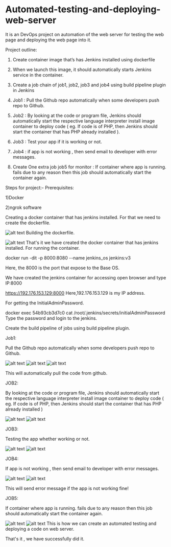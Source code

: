 # Automated-testing-and-deploying-web-server
It is an DevOps project on automation of the web server for testing the web page and deploying the web page into it.

Project outline:
1. Create container image that’s has Jenkins installed using dockerfile 

2. When we launch this image, it should automatically starts Jenkins service in the container.

3. Create a job chain of job1, job2, job3 and job4 using build pipeline plugin in Jenkins 

4. Job1 : Pull the Github repo automatically when some developers push repo to Github.

5. Job2 : By looking at the code or program file, Jenkins should automatically start the respective language interpreter install image container to deploy code ( eg. If code is of PHP, then Jenkins should start the container that has PHP already installed ).

6. Job3 : Test your app if it is working or not.

7. Job4 : if app is not working , then send email to developer with error messages.

8. Create One extra job job5 for monitor : If container where app is running. fails due to any reason then this job should automatically start the container again.

Steps for project:-
Prerequisites:

1)Docker

2)ngrok software

Creating a docker container that has jenkins installed. For that we need to create the dockerfile.

![alt text](https://media-exp1.licdn.com/dms/image/C5612AQEf-DXSn62SpA/article-inline_image-shrink_1000_1488/0/1594456751945?e=1623283200&v=beta&t=2DGAheyT2irf2dh_Zem86fvQU_xLxOGAIPQRMCkFTts)
Building the dockerfile.

![alt text](https://media-exp1.licdn.com/dms/image/C5612AQH03FyOgx6wjg/article-inline_image-shrink_1000_1488/0/1594456821794?e=1623283200&v=beta&t=KV6mwz0xIf2K5YKlIr3l_yHTAaxRaRTFJsa1P4S2jSA)
That's it we have created the docker container that has jenkins installed. For running the container.

docker run -dit -p 8000:8080 --name jenkins_os jenkins:v3


Here, the 8000 is the port that expose to the Base OS.

We have created the jenkins container for accessing open browser and type IP:8000

https://192.176.153.129:8000 Here,192.176.153.129 is my IP address.

For getting the InitialAdminPassword.

docker exec 54b93cb3d7c0 cat /root/.jenkins/secrets/initialAdminPassword
Type the password and login to the jenkins.

Create the build pipeline of jobs using build pipeline plugin.

Job1:

Pull the Github repo automatically when some developers push repo to Github.

![alt text](https://media-exp1.licdn.com/dms/image/C5612AQGGSSZLLWg_rQ/article-inline_image-shrink_1000_1488/0/1594458966324?e=1623283200&v=beta&t=f2LQWmdrI2fi0AaTv3wFaCXgqYW9vbQioM40RRieSrg)
![alt text](https://media-exp1.licdn.com/dms/image/C5612AQFAh2XXUdtxBg/article-inline_image-shrink_1000_1488/0/1594458995580?e=1623283200&v=beta&t=ijNbilyDFMZAgzTTNnnUx_W_4jaf_9j5TFNFQSkSecE)
![alt text](https://media-exp1.licdn.com/dms/image/C5612AQGAMIOBeAiBUw/article-inline_image-shrink_1000_1488/0/1594459014695?e=1623283200&v=beta&t=NW5PjMyARt4vZM9_-N5P_FgPoXJNr48eI6OnGQS8OQc)

This will automatically pull the code from github.

JOB2:

By looking at the code or program file, Jenkins should automatically start the respective language interpreter install image container to deploy code ( eg. If code is of PHP, then Jenkins should start the container that has PHP already installed )

![alt text](https://media-exp1.licdn.com/dms/image/C5612AQHIo0o2ZBGIIw/article-inline_image-shrink_1000_1488/0/1594459211164?e=1623283200&v=beta&t=RsqlncGYCg83JE_8s7DqJ_BOOCgyoFVYc9rlTZCS55A)
![alt text](https://media-exp1.licdn.com/dms/image/C5612AQF_xiuqKJgQUw/article-inline_image-shrink_1000_1488/0/1594459231406?e=1623283200&v=beta&t=kwX8Gcxu5egJ8XRDnmhG58tZ5sEbozQtFSBAfzLrPaU)

JOB3:

Testing the app whether working or not.

![alt text](https://media-exp1.licdn.com/dms/image/C5612AQHikX0n9PK4pA/article-inline_image-shrink_1000_1488/0/1594459368533?e=1623283200&v=beta&t=Dj7CQlcUFo_mgd6Wh7aGY_M_4feFZhgqSGBox3sExiE)
![alt text](https://media-exp1.licdn.com/dms/image/C5612AQF7NHapcsZnuA/article-inline_image-shrink_1000_1488/0/1594459386812?e=1623283200&v=beta&t=_vfLIkw77lMnd_DedAVrJzjdbfD3vDSeEZiNowNS0to)

JOB4:

If app is not working , then send email to developer with error messages.

![alt text](https://media-exp1.licdn.com/dms/image/C5612AQG_lx1S7wBMAA/article-inline_image-shrink_1000_1488/0/1594459434937?e=1623283200&v=beta&t=J9OvxLMV5YEB26DV5zjEyCPohJqUs87eLK1jYiHMX58)
![alt text](https://media-exp1.licdn.com/dms/image/C5612AQGeLFz6mzVWxg/article-inline_image-shrink_1000_1488/0/1594459466007?e=1623283200&v=beta&t=F8bkD6YP22CTj78_amvcFu2hw-fBFGHa7LmYoEQ55PM)

This will send error message if the app is not working fine!

JOB5:

If container where app is running. fails due to any reason then this job should automatically start the container again.

![alt text](https://media-exp1.licdn.com/dms/image/C5612AQGoVygQc3AaTg/article-inline_image-shrink_1000_1488/0/1594459556887?e=1623283200&v=beta&t=UFr7ostDEY-PPt2InWvtl22sw29_7dG7sQE-pTXWOiE)
![alt text](https://media-exp1.licdn.com/dms/image/C5612AQHwj4jgBKrydg/article-inline_image-shrink_1000_1488/0/1594459579539?e=1623283200&v=beta&t=nx2CuGo-HtYTHukad2GaFy2_GXjwx2c1KXJ0e7npW_U)
This is how we can create an automated testing and deploying a code on web server.

That's it , we have successfully did it.
